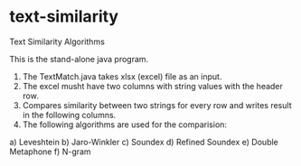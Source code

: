 # text-similarity
Text Similarity Algorithms

This is the stand-alone java program. 

1) The TextMatch.java takes xlsx (excel) file as an input.
2) The excel musht have two columns with string values with the header row.
3) Compares similarity between two strings for every row and writes result in the following columns.
4) The following algorithms are used for the comparision:

a) Leveshtein
b) Jaro-Winkler
c) Soundex
d) Refined Soundex
e) Double Metaphone
f) N-gram

